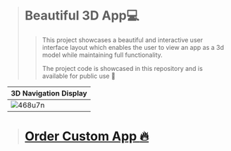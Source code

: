 > # Beautiful 3D App:computer:
>
>> This project showcases a beautiful and interactive user interface layout which enables the user to 
>> view an app as a 3d model while maintaining full functionality.
>>
>> The project code is showcased in this repository and is available for public use :floppy_disk:

|3D Navigation Display|
|--------------------|
|![468u7n](https://user-images.githubusercontent.com/17411265/85641364-a2bb0c00-b68e-11ea-9a4b-019786361beb.gif)|

> # [Order Custom App :fire:](https://www.upwork.com/o/profiles/users/~0124f711afa49186ee/?s=111058075510792601)


